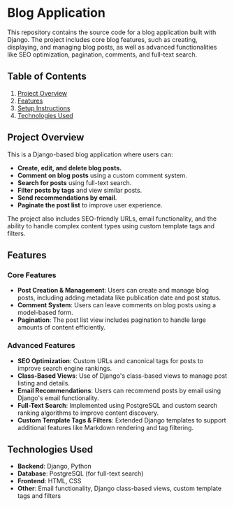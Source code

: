 # Blog Application

This repository contains the source code for a blog application built with Django. The project includes core blog features, such as creating, displaying, and managing blog posts, as well as advanced functionalities like SEO optimization, pagination, comments, and full-text search.

## Table of Contents

1. [Project Overview](#project-overview)
2. [Features](#features)
3. [Setup Instructions](#setup-instructions)
4. [Technologies Used](#technologies-used)

## Project Overview

This is a Django-based blog application where users can:

- **Create, edit, and delete blog posts.**
- **Comment on blog posts** using a custom comment system.
- **Search for posts** using full-text search.
- **Filter posts by tags** and view similar posts.
- **Send recommendations by email**.
- **Paginate the post list** to improve user experience.

The project also includes SEO-friendly URLs, email functionality, and the ability to handle complex content types using custom template tags and filters.

## Features

### Core Features
- **Post Creation & Management**: Users can create and manage blog posts, including adding metadata like publication date and post status.
- **Comment System**: Users can leave comments on blog posts using a model-based form.
- **Pagination**: The post list view includes pagination to handle large amounts of content efficiently.

### Advanced Features
- **SEO Optimization**: Custom URLs and canonical tags for posts to improve search engine rankings.
- **Class-Based Views**: Use of Django's class-based views to manage post listing and details.
- **Email Recommendations**: Users can recommend posts by email using Django's email functionality.
- **Full-Text Search**: Implemented using PostgreSQL and custom search ranking algorithms to improve content discovery.
- **Custom Template Tags & Filters**: Extended Django templates to support additional features like Markdown rendering and tag filtering.

## Technologies Used

- **Backend**: Django, Python
- **Database**: PostgreSQL (for full-text search)
- **Frontend**: HTML, CSS
- **Other**: Email functionality, Django class-based views, custom template tags and filters


